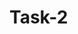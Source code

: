 # Task-2
<!DOCTYPE html>
<html>
<head>
    <title>cost of vegetables</title>
    <style>
        table {
            border-collapse: collapse;
            width: 60%;
            margin: 20px auto;
        }

        th, td {
            border: 1px solid black;
            padding: 8px;
            text-align: center;
        }

        th {
            background-color: rgb(242, 242, 242);
        }
    </style>
</head>
<body>
    <h1>Vegetable Prices</h1>
    <table>
        <tr>
            <th rowspan="2">Vegetable</th>
            <th colspan="2">cost</th>
        </tr>
        <tr>
            <th>mrp</th>
            <th>rp</th>
        </tr>
        <tr>
            <td>Tomato</td>
            <td>35</td>
            <td>45</td>
        </tr>
        <tr>
            <td>ladys finger</td>
            <td>40</td>
           <td>45</td>
        </tr>
        <tr>
            <td>bringal</td>
            <td>35</td>
            <td>40</td>
        </tr>
    </table>
     <title>cost of vegetables</title>
    <style>
        table {
            border-collapse: collapse;
            width: 60%;
            margin: 20px auto;
        }

        th, td {
            border: 1px solid black;
            padding: 8px;
            text-align: center;
        }

        th {
            background-color: rgb(242, 242, 242);
        }
    </style>
</head>
<body>
    <h1>people with red eyes</h1>
    <table>
        <tr>
            <th rowspan="2">Gender</th>
            <th colspan="2">Average</th>
            <th rowspan="2">Red eyes</th>
        </tr>
        <tr>
            <th>Height</th>
            <th>Weight</th>
        </tr>
        <tr>
            <td>Male</td>
            <td>1.9</td>
            <td>0.003</td>
            <td>40%</td>
        </tr>
        <tr>
            <td>Female</td>
            <td>1.9</td>
           <td>0.002</td>
           <td>43%</td>
        </tr>
    </table>
</body>
</html>
